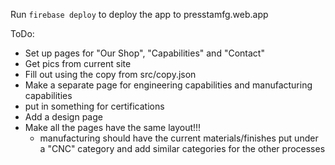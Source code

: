Run `firebase deploy` to deploy the app to presstamfg.web.app

ToDo:
- Set up pages for "Our Shop", "Capabilities" and "Contact"
- Get pics from current site
- Fill out using the copy from src/copy.json
- Make a separate page for engineering capabilities and manufacturing capabilities
- put in something for certifications
- Add a design page
- Make all the pages have the same layout!!!
  - manufacturing should have the current materials/finishes put under a "CNC" category and add similar categories for the other processes